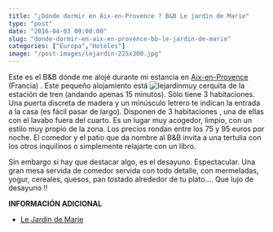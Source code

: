 ```yaml
---
title: "¿Dónde dormir en Aix-en-Provence ? B&B Le jardin de Marie"
type: "post"
date: "2016-04-03 09:00:00"
slug: "donde-dormir-en-aix-en-provence-bb-le-jardin-de-marie"
categories: ["Europa","Hoteles"]
image: "/post-images/lejardin-225x300.jpg"
---
```


   
  
Este es el B&amp;B dónde me alojé durante mi estancia en [Aix-en-Provence](http://www.missviajes.com/2695-2/) (Francia) . Este pequeño alojamiento está ![lejardin](/post-images/lejardin-225x300.jpg)muy cerquita de la estación de tren (andando apenas 15 minutos). Sólo tiene 3 habitaciones. Una puerta discreta de madera y un minúsculo letrero te indican la entrada a la casa (es fácil pasar de largo). Disponen de 3 habitaciones , una de ellas con el lavabo fuera del cuarto. Es un lugar muy acogedor, limpio, con un estilo muy propio de la zona. Los precios rondan entre los 75 y 95 euros por noche. El comedor y el patio que da nombre al B&amp;B invita a una tertulia con los otros inquilinos o simplemente relajarte con un libro.  
  
Sin embargo si hay que destacar algo, es el desayuno. Espectacular. Una gran mesa servida de comedor servida con todo detalle, con mermeladas, yogur, cereales, quesos, pan tostado alrededor de tu plato.... Que lujo de desayuno !!  
  
   
  
**INFORMACIÓN ADICIONAL**

- [Le Jardin de Marie](http://www.jardindemarie.net/)